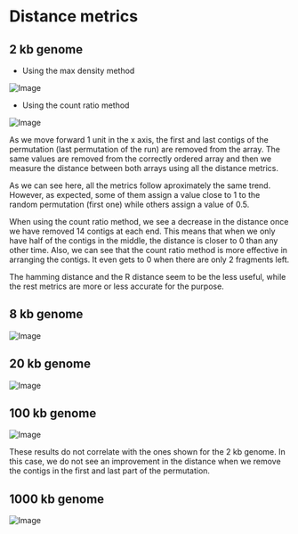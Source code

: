 Distance metrics
======

2 kb genome
------
- Using the max density method

![Image](https://github.com/pilarcormo/small_genomes_SNPs/blob/master/Results/Rplots.%20Distances/Rplot.%20Comparison%20between%20distance%20metrics%20maxdensity.png?raw=true)


- Using the count ratio method

![Image](https://github.com/pilarcormo/small_genomes_SNPs/blob/master/Results/Rplots.%20Distances/Rplot.Comparison%20between%20distance%20metrics.%20countratio2.png?raw=true)


As we move forward 1 unit in the x axis, the first and last contigs of the permutation (last permutation of the run) are removed from the array. The same values are removed from the correctly ordered array and then we measure the distance between both arrays using all the distance metrics. 

As we can see here, all the metrics follow aproximately the same trend. However, as expected, some of them assign a value close to 1 to the random permutation (first one) while others assign a value of 0.5. 

When using the count ratio method, we see a decrease in the distance once we have removed 14 contigs at each end. This means that when we only have half of the contigs in the middle, the distance is closer to 0 than any other time. Also, we can see that the count ratio method is more effective in arranging the contigs. It even gets to 0 when there are only 2 fragments left. 

The hamming distance and the R distance seem to be the less useful, while the rest metrics are more or less accurate for the purpose.

8 kb genome
------

![Image](https://github.com/pilarcormo/small_genomes_SNPs/blob/master/Results/Rplots.%20Distances/Rplot.8kb_10div.png?raw=false)


20 kb genome
------

![Image](https://github.com/pilarcormo/small_genomes_SNPs/blob/master/Results/Rplots.%20Distances/Rplot.20kb_shorter_5div.png?raw=false)


100 kb genome
------

![Image](https://github.com/pilarcormo/small_genomes_SNPs/blob/master/Results/Rplots.%20Distances/Rplot.100kb_shorter.10div.png?raw=false)


These results do not correlate with the ones shown for the 2 kb genome. In this case, we do not see an improvement in the distance when we remove the contigs in the first and last part of the permutation.

1000 kb genome
------
![Image](https://github.com/pilarcormo/small_genomes_SNPs/blob/master/Results/Rplots.%20Distances/Rplot.100kb_shorter.10div.png?raw=false)